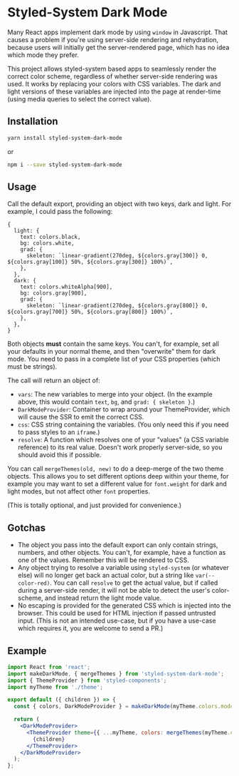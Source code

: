 # Styled-System Dark Mode

Many React apps implement dark mode by using `window` in Javascript. That causes a problem if you're using server-side
rendering and rehydration, because users will initially get the server-rendered page, which has no idea which mode
they prefer.

This project allows styled-system based apps to seamlessly render the correct color scheme, regardless of whether
server-side rendering was used. It works by replacing your colors with CSS variables. The dark and light versions of
these variables are injected into the page at render-time (using media queries to select the correct value).

## Installation

```bash
yarn install styled-system-dark-mode
```

or

```bash
npm i --save styled-system-dark-mode
```

## Usage

Call the default export, providing an object with two keys, dark and light. For example, I could pass the following:

```es6
{
  light: {
    text: colors.black,
    bg: colors.white,
    grad: {
      skeleton: `linear-gradient(270deg, ${colors.gray[300]} 0, ${colors.gray[100]} 50%, ${colors.gray[300]} 100%)`,
    },
  },
  dark: {
    text: colors.whiteAlpha[900],
    bg: colors.gray[900],
    grad: {
      skeleton: `linear-gradient(270deg, ${colors.gray[800]} 0, ${colors.gray[700]} 50%, ${colors.gray[800]} 100%)`,
    },
  },
}
```

Both objects **must** contain the same keys. You can't, for example, set all your defaults in your normal theme, and
then "overwrite" them for dark mode. You need to pass in a complete list of your CSS properties (which must be strings).

The call will return an object of:

- `vars`: The new variables to merge into your object. (In the example above, this would contain `text`, `bg`, and
  `grad: { skeleton }`.)
- `DarkModeProvider`: Container to wrap around your ThemeProvider, which will cause the SSR to emit the correct CSS.
- `css`: CSS string containing the variables. (You only need this if you need to pass styles to an `iframe`.)
- `resolve`: A function which resolves one of your "values" (a CSS variable reference) to its real value. Doesn't work
  properly server-side, so you should avoid this if possible.

You can call `mergeThemes(old, new)` to do a deep-merge of the two theme objects. This allows you to set different
options deep within your theme, for example you may want to set a different value for `font.weight` for dark and light
modes, but not affect other `font` properties.

(This is totally optional, and just provided for convenience.)

## Gotchas

- The object you pass into the default export can only contain strings, numbers, and other objects. You can't, for
  example, have a function as one of the values. Remember this will be rendered to CSS.
- Any object trying to resolve a variable using `styled-system` (or whatever else) will no longer get back an actual
  color, but a string like `var(--color-red)`.  You can call `resolve` to get the actual value, but if called during
  a server-side render, it will not be able to detect the user's color-scheme, and instead return the light mode value.
- No escaping is provided for the generated CSS which is injected into the browser. This could be used for HTML
  injection if passed untrusted input. (This is not an intended use-case, but if you have a use-case which requires it,
  you are welcome to send a PR.)

## Example

```jsx
import React from 'react';
import makeDarkMode, { mergeThemes } from 'styled-system-dark-mode';
import { ThemeProvider } from 'styled-components';
import myTheme from './theme';

export default ({ children }) => {
  const { colors, DarkModeProvider } = makeDarkMode(myTheme.colors.modes);

  return (
    <DarkModeProvider>
      <ThemeProvider theme={{ ...myTheme, colors: mergeThemes(myTheme.colors, colors) }}>
        {children}
      </ThemeProvider>
    </DarkModeProvider>
  );
};
```

